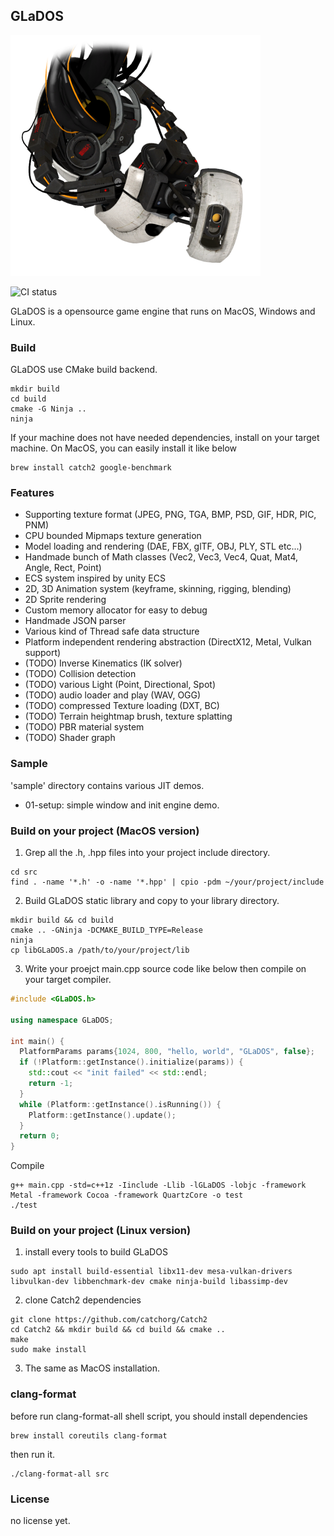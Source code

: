 ## GLaDOS

![GLaDOS](resource/400px-GLaDOS_P2.png)

![CI status](https://github.com/bodguy/GLaDOS/workflows/CMake%20Build%20project/badge.svg)

GLaDOS is a opensource game engine that runs on MacOS, Windows and Linux.

### Build

GLaDOS use CMake build backend.

```
mkdir build
cd build
cmake -G Ninja ..
ninja
```

If your machine does not have needed dependencies, install on your target machine.
On MacOS, you can easily install it like below

```
brew install catch2 google-benchmark
```

### Features

- Supporting texture format (JPEG, PNG, TGA, BMP, PSD, GIF, HDR, PIC, PNM)
- CPU bounded Mipmaps texture generation
- Model loading and rendering (DAE, FBX, glTF, OBJ, PLY, STL etc...)
- Handmade bunch of Math classes (Vec2, Vec3, Vec4, Quat, Mat4, Angle, Rect, Point)
- ECS system inspired by unity ECS
- 2D, 3D Animation system (keyframe, skinning, rigging, blending)
- 2D Sprite rendering
- Custom memory allocator for easy to debug
- Handmade JSON parser
- Various kind of Thread safe data structure
- Platform independent rendering abstraction (DirectX12, Metal, Vulkan support)
- (TODO) Inverse Kinematics (IK solver)
- (TODO) Collision detection
- (TODO) various Light (Point, Directional, Spot)
- (TODO) audio loader and play (WAV, OGG)
- (TODO) compressed Texture loading (DXT, BC)
- (TODO) Terrain heightmap brush, texture splatting
- (TODO) PBR material system
- (TODO) Shader graph

### Sample

'sample' directory contains various JIT demos.

- 01-setup: simple window and init engine demo.

### Build on your project (MacOS version)

1. Grep all the .h, .hpp files into your project include directory.
```
cd src
find . -name '*.h' -o -name '*.hpp' | cpio -pdm ~/your/project/include
```

2. Build GLaDOS static library and copy to your library directory.
```
mkdir build && cd build
cmake .. -GNinja -DCMAKE_BUILD_TYPE=Release
ninja
cp libGLaDOS.a /path/to/your/project/lib
```

3. Write your proejct main.cpp source code like below then compile on your target compiler.
```c++
#include <GLaDOS.h>

using namespace GLaDOS;

int main() {
  PlatformParams params{1024, 800, "hello, world", "GLaDOS", false};
  if (!Platform::getInstance().initialize(params)) {
    std::cout << "init failed" << std::endl;
    return -1;
  }
  while (Platform::getInstance().isRunning()) {
    Platform::getInstance().update();
  }
  return 0;
}
```
Compile
```
g++ main.cpp -std=c++1z -Iinclude -Llib -lGLaDOS -lobjc -framework Metal -framework Cocoa -framework QuartzCore -o test
./test
```

### Build on your project (Linux version)

1. install every tools to build GLaDOS
```
sudo apt install build-essential libx11-dev mesa-vulkan-drivers libvulkan-dev libbenchmark-dev cmake ninja-build libassimp-dev
```

2. clone Catch2 dependencies
```
git clone https://github.com/catchorg/Catch2
cd Catch2 && mkdir build && cd build && cmake ..
make
sudo make install
```

3. The same as MacOS installation.

### clang-format

before run clang-format-all shell script, you should install dependencies

```
brew install coreutils clang-format
```

then run it.
```
./clang-format-all src
```

### License

no license yet.
